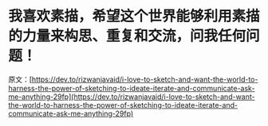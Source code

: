 # 我喜欢素描，希望这个世界能够利用素描的力量来构思、重复和交流，问我任何问题！

原文：[https://dev.to/rizwanjavaid/i-love-to-sketch-and-want-the-world-to-harness-the-power-of-sketching-to-ideate-iterate-and-communicate-ask-me-anything-29fp](https://dev.to/rizwanjavaid/i-love-to-sketch-and-want-the-world-to-harness-the-power-of-sketching-to-ideate-iterate-and-communicate-ask-me-anything-29fp)